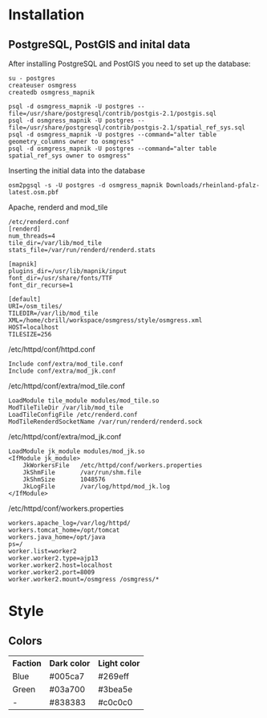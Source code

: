 Installation
============

PostgreSQL, PostGIS and inital data
-----------------------------------

After installing PostgreSQL and PostGIS you need to set up the database:

```
su - postgres
createuser osmgress
createdb osmgress_mapnik

psql -d osmgress_mapnik -U postgres --file=/usr/share/postgresql/contrib/postgis-2.1/postgis.sql
psql -d osmgress_mapnik -U postgres --file=/usr/share/postgresql/contrib/postgis-2.1/spatial_ref_sys.sql
psql -d osmgress_mapnik -U postgres --command="alter table geometry_columns owner to osmgress"
psql -d osmgress_mapnik -U postgres --command="alter table spatial_ref_sys owner to osmgress"
```

Inserting the initial data into the database

```
osm2pgsql -s -U postgres -d osmgress_mapnik Downloads/rheinland-pfalz-latest.osm.pbf
```

Apache, renderd and mod_tile

```
/etc/renderd.conf
[renderd]
num_threads=4
tile_dir=/var/lib/mod_tile
stats_file=/var/run/renderd/renderd.stats

[mapnik]
plugins_dir=/usr/lib/mapnik/input
font_dir=/usr/share/fonts/TTF
font_dir_recurse=1

[default]
URI=/osm_tiles/
TILEDIR=/var/lib/mod_tile
XML=/home/cbrill/workspace/osmgress/style/osmgress.xml
HOST=localhost
TILESIZE=256
```

/etc/httpd/conf/httpd.conf
```
Include conf/extra/mod_tile.conf
Include conf/extra/mod_jk.conf
```

/etc/httpd/conf/extra/mod_tile.conf
```
LoadModule tile_module modules/mod_tile.so
ModTileTileDir /var/lib/mod_tile
LoadTileConfigFile /etc/renderd.conf
ModTileRenderdSocketName /var/run/renderd/renderd.sock
```

/etc/httpd/conf/extra/mod_jk.conf
```
LoadModule jk_module modules/mod_jk.so
<IfModule jk_module>
    JkWorkersFile   /etc/httpd/conf/workers.properties
    JkShmFile       /var/run/shm.file
    JkShmSize       1048576
    JkLogFile       /var/log/httpd/mod_jk.log
</IfModule>
```

/etc/httpd/conf/workers.properties
```
workers.apache_log=/var/log/httpd/
workers.tomcat_home=/opt/tomcat
workers.java_home=/opt/java
ps=/
worker.list=worker2
worker.worker2.type=ajp13
worker.worker2.host=localhost
worker.worker2.port=8009
worker.worker2.mount=/osmgress /osmgress/*
```

Style
=====

Colors
------

<table>
<tr>
<th>Faction</th>
<th>Dark color</th>
<th>Light color</th>
</tr>
<tr>
<td>Blue</td>
<td>#005ca7</td>
<td>#269eff</td>
</tr>
<tr>
<td>Green</td>
<td>#03a700</td>
<td>#3bea5e</td>
</tr>
<tr>
<td>-</td>
<td>#838383</td>
<td>#c0c0c0</td>
</tr>
</table>
